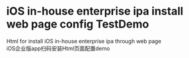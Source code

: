 # iOS in-house enterprise ipa install web page config TestDemo
Html for install iOS in-house enterprise ipa through web page<br>
iOS企业版app扫码安装Html页面配置demo
